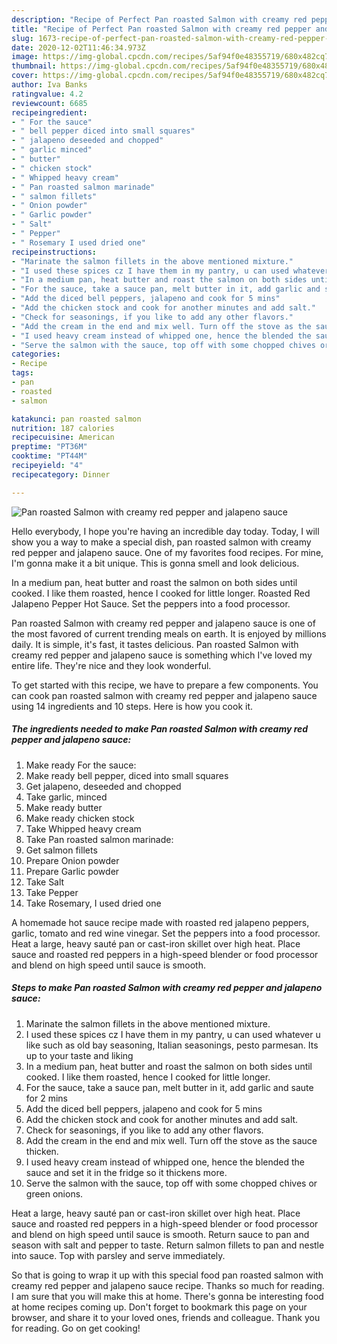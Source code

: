 ```yaml
---
description: "Recipe of Perfect Pan roasted Salmon with creamy red pepper and jalapeno sauce"
title: "Recipe of Perfect Pan roasted Salmon with creamy red pepper and jalapeno sauce"
slug: 1673-recipe-of-perfect-pan-roasted-salmon-with-creamy-red-pepper-and-jalapeno-sauce
date: 2020-12-02T11:46:34.973Z
image: https://img-global.cpcdn.com/recipes/5af94f0e48355719/680x482cq70/pan-roasted-salmon-with-creamy-red-pepper-and-jalapeno-sauce-recipe-main-photo.jpg
thumbnail: https://img-global.cpcdn.com/recipes/5af94f0e48355719/680x482cq70/pan-roasted-salmon-with-creamy-red-pepper-and-jalapeno-sauce-recipe-main-photo.jpg
cover: https://img-global.cpcdn.com/recipes/5af94f0e48355719/680x482cq70/pan-roasted-salmon-with-creamy-red-pepper-and-jalapeno-sauce-recipe-main-photo.jpg
author: Iva Banks
ratingvalue: 4.2
reviewcount: 6685
recipeingredient:
- " For the sauce"
- " bell pepper diced into small squares"
- " jalapeno deseeded and chopped"
- " garlic minced"
- " butter"
- " chicken stock"
- " Whipped heavy cream"
- " Pan roasted salmon marinade"
- " salmon fillets"
- " Onion powder"
- " Garlic powder"
- " Salt"
- " Pepper"
- " Rosemary I used dried one"
recipeinstructions:
- "Marinate the salmon fillets in the above mentioned mixture."
- "I used these spices cz I have them in my pantry, u can used whatever u like such as old bay seasoning, Italian seasonings, pesto parmesan. Its up to your taste and liking"
- "In a medium pan, heat butter and roast the salmon on both sides until cooked. I like them roasted, hence I cooked for little longer."
- "For the sauce, take a sauce pan, melt butter in it, add garlic and saute for 2 mins"
- "Add the diced bell peppers, jalapeno and cook for 5 mins"
- "Add the chicken stock and cook for another minutes and add salt."
- "Check for seasonings, if you like to add any other flavors."
- "Add the cream in the end and mix well. Turn off the stove as the sauce thicken."
- "I used heavy cream instead of whipped one, hence the blended the sauce and set it in the fridge so it thickens more."
- "Serve the salmon with the sauce, top off with some chopped chives or green onions."
categories:
- Recipe
tags:
- pan
- roasted
- salmon

katakunci: pan roasted salmon 
nutrition: 187 calories
recipecuisine: American
preptime: "PT36M"
cooktime: "PT44M"
recipeyield: "4"
recipecategory: Dinner

---
```



![Pan roasted Salmon with creamy red pepper and jalapeno sauce](https://img-global.cpcdn.com/recipes/5af94f0e48355719/680x482cq70/pan-roasted-salmon-with-creamy-red-pepper-and-jalapeno-sauce-recipe-main-photo.jpg)

Hello everybody, I hope you're having an incredible day today. Today, I will show you a way to make a special dish, pan roasted salmon with creamy red pepper and jalapeno sauce. One of my favorites food recipes. For mine, I'm gonna make it a bit unique. This is gonna smell and look delicious.

In a medium pan, heat butter and roast the salmon on both sides until cooked. I like them roasted, hence I cooked for little longer. Roasted Red Jalapeno Pepper Hot Sauce. Set the peppers into a food processor.

Pan roasted Salmon with creamy red pepper and jalapeno sauce is one of the most favored of current trending meals on earth. It is enjoyed by millions daily. It is simple, it's fast, it tastes delicious. Pan roasted Salmon with creamy red pepper and jalapeno sauce is something which I've loved my entire life. They're nice and they look wonderful.


To get started with this recipe, we have to prepare a few components. You can cook pan roasted salmon with creamy red pepper and jalapeno sauce using 14 ingredients and 10 steps. Here is how you cook it.

<!--inarticleads1-->

##### The ingredients needed to make Pan roasted Salmon with creamy red pepper and jalapeno sauce:

1. Make ready  For the sauce:
1. Make ready  bell pepper, diced into small squares
1. Get  jalapeno, deseeded and chopped
1. Take  garlic, minced
1. Make ready  butter
1. Make ready  chicken stock
1. Take  Whipped heavy cream
1. Take  Pan roasted salmon marinade:
1. Get  salmon fillets
1. Prepare  Onion powder
1. Prepare  Garlic powder
1. Take  Salt
1. Take  Pepper
1. Take  Rosemary, I used dried one


A homemade hot sauce recipe made with roasted red jalapeno peppers, garlic, tomato and red wine vinegar. Set the peppers into a food processor. Heat a large, heavy sauté pan or cast-iron skillet over high heat. Place sauce and roasted red peppers in a high-speed blender or food processor and blend on high speed until sauce is smooth. 

<!--inarticleads2-->

##### Steps to make Pan roasted Salmon with creamy red pepper and jalapeno sauce:

1. Marinate the salmon fillets in the above mentioned mixture.
1. I used these spices cz I have them in my pantry, u can used whatever u like such as old bay seasoning, Italian seasonings, pesto parmesan. Its up to your taste and liking
1. In a medium pan, heat butter and roast the salmon on both sides until cooked. I like them roasted, hence I cooked for little longer.
1. For the sauce, take a sauce pan, melt butter in it, add garlic and saute for 2 mins
1. Add the diced bell peppers, jalapeno and cook for 5 mins
1. Add the chicken stock and cook for another minutes and add salt.
1. Check for seasonings, if you like to add any other flavors.
1. Add the cream in the end and mix well. Turn off the stove as the sauce thicken.
1. I used heavy cream instead of whipped one, hence the blended the sauce and set it in the fridge so it thickens more.
1. Serve the salmon with the sauce, top off with some chopped chives or green onions.


Heat a large, heavy sauté pan or cast-iron skillet over high heat. Place sauce and roasted red peppers in a high-speed blender or food processor and blend on high speed until sauce is smooth. Return sauce to pan and season with salt and pepper to taste. Return salmon fillets to pan and nestle into sauce. Top with parsley and serve immediately. 

So that is going to wrap it up with this special food pan roasted salmon with creamy red pepper and jalapeno sauce recipe. Thanks so much for reading. I am sure that you will make this at home. There's gonna be interesting food at home recipes coming up. Don't forget to bookmark this page on your browser, and share it to your loved ones, friends and colleague. Thank you for reading. Go on get cooking!

